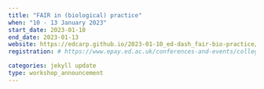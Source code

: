 ```yaml
---
title: "FAIR in (biological) practice" 
when: "10 - 13 January 2023"
start_date: 2023-01-10
end_date: 2023-01-13
website: https://edcarp.github.io/2023-01-10_ed-dash_fair-bio-practice/
registration: # https://www.epay.ed.ac.uk/conferences-and-events/college-of-medicine-and-veterinary-medicine/school-of-molecular-genetic-and-population-health-sciences/igc/fair-in-practice-jan-23

categories: jekyll update
type: workshop_announcement
--- 
```

